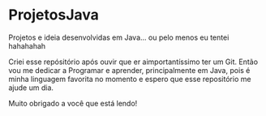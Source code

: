 # ProjetosJava
Projetos e ideia desenvolvidas em Java... ou pelo menos eu tentei hahahahah

Criei esse repósitório após ouvir que er aimportantíssimo ter um Git. Então vou me dedicar a Programar e aprender, principalmente em Java, pois é minha linguagem favorita no momento e espero que esse repositório me ajude um dia.

Muito obrigado a você que está lendo!
